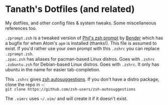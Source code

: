 # Tanath's Dotfiles (and related)

My dotfiles, and other config files & system tweaks. Some miscellaneous references too.

`.zprompt.zsh` is a tweaked version of [Phil's zsh prompt](http://aperiodic.net/phil/prompt/) by [Bender](https://gist.github.com/bender-the-greatest/802e33cc20d0685c33715c3b8d035af5) which has a bugfix for when Atom's `apm` is installed (thanks!). This file is assumed to exist. If you'd rather use your own prompt with this `.zshrc` you can replace `.zprompt.zsh`.  
`.zpac.zsh` has aliases for pacman-based Linux distros. Goes with `.zshrc`  
`.zubuntu.zsh` for Debian-based Linux distros. Goes with `.zshrc`. It only has ubuntu in the name for easier tab-completion.

This `.zshrc` gives [zsh autosuggestions](https://github.com/zsh-users/zsh-autosuggestions). If you don't have a distro package, clone the repo in `~`:  
`git clone https://github.com/zsh-users/zsh-autosuggestions`

The `.vimrc` uses `~/.vim/` and will create it if it doesn't exist.
